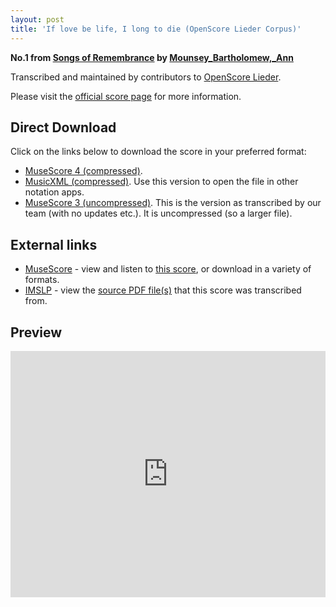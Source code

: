 ```yaml
---
layout: post
title: 'If love be life, I long to die (OpenScore Lieder Corpus)'
---
```


__No.1 from [Songs of Remembrance](https://fourscoreandmore.org/OpenScore/Mounsey_Bartholomew%2C_Ann/Songs_of_Remembrance/) by [Mounsey_Bartholomew,_Ann](https://fourscoreandmore.org/OpenScore/Mounsey_Bartholomew%2C_Ann)__

Transcribed and maintained by contributors to [OpenScore Lieder].

Please visit the [official score page] for more information.

[official score page]: https://musescore.com/openscore-lieder-corpus/scores/6646808
[OpenScore Lieder]: https://musescore.com/openscore-lieder-corpus

## Direct Download

Click on the links below to download the score in your preferred format:
- [MuseScore 4 (compressed)](https://fourscoreandmore.org/OpenScore/Mounsey_Bartholomew%2C_Ann/Songs_of_Remembrance/1_If_love_be_life%2C_I_long_to_die.mscz).
- [MusicXML (compressed)](https://fourscoreandmore.org/OpenScore/Mounsey_Bartholomew%2C_Ann/Songs_of_Remembrance/1_If_love_be_life%2C_I_long_to_die.mxl). Use this version to open the file in other notation apps.
- [MuseScore 3 (uncompressed)](https://raw.githubusercontent.com/OpenScore/Lieder/refs/heads/main/scores/Mounsey_Bartholomew%2C_Ann/Songs_of_Remembrance/1_If_love_be_life%2C_I_long_to_die/lc6646808.mscx). This is the version as transcribed by our team (with no updates etc.). It is uncompressed (so a larger file).

## External links

- [MuseScore] - view and listen to [this score][MuseScore], or download in a variety of formats.
- [IMSLP] - view the [source PDF file(s)][IMSLP] that this score was transcribed from.

[MuseScore]: https://musescore.com/score/6646808
[IMSLP]: https://imslp.org/wiki/Special:ReverseLookup/668562

## Preview

<iframe width="100%" height="394" src="https://musescore.com/openscore-lieder-corpus/scores/6646808/embed" frameborder="0" allowfullscreen allow="autoplay; fullscreen"></iframe>
